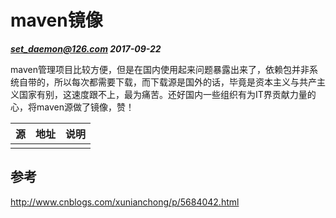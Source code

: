 # maven镜像

***set_daemon@126.com 2017-09-22***

maven管理项目比较方便，但是在国内使用起来问题暴露出来了，依赖包并非系统自带的，所以每次都需要下载，而下载源是国外的话，毕竟是资本主义与共产主义国家有别，这速度跟不上，最为痛苦。还好国内一些组织有为IT界贡献力量的心，将maven源做了镜像，赞！



| 源    | 地址   | 说明   |
| ---- | ---- | ---- |
|      |      |      |





## 参考

http://www.cnblogs.com/xunianchong/p/5684042.html